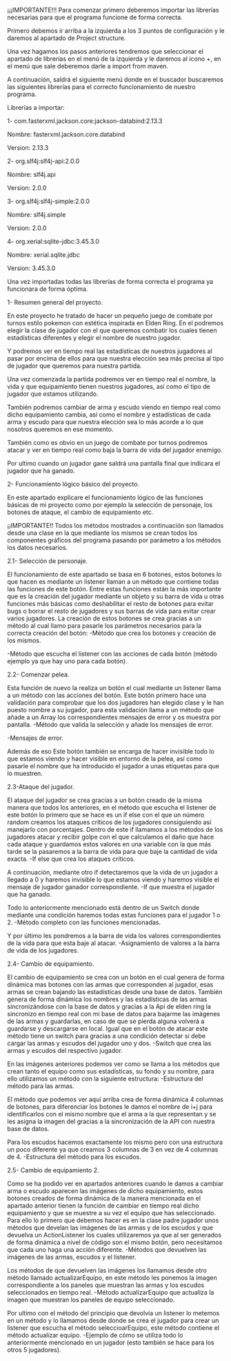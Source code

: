 ¡¡¡IMPORTANTE!!!
Para comenzar primero deberemos importar las librerías necesarias para que el programa funcione de forma correcta.

Primero debemos ir arriba a la izquierda a los 3 puntos de configuración y le daremos al apartado de Project structure.
  

Una vez hagamos los pasos anteriores tendremos que seleccionar el apartado de librerías en el menú de la izquierda y le daremos al icono +, en el menú que sale deberemos darle a import from maven.
  

A continuación, saldrá el siguiente menú donde en el buscador buscaremos las siguientes librerías para el correcto funcionamiento de nuestro programa.
 

Librerías a importar:

1- com.fasterxml.jackson.core:jackson-databind:2.13.3

Nombre: fasterxml.jackson.core.databind

Version: 2.13.3
 

2- org.slf4j:slf4j-api:2.0.0

Nombre: slf4j.api

Version: 2.0.0
 

3- org.slf4j:slf4j-simple:2.0.0

Nombre: slf4j.simple

Version: 2.0.0
 
4- org.xerial:sqlite-jdbc:3.45.3.0

Nombre: xerial.sqlite.jdbc

Version: 3.45.3.0
 

Una vez importadas todas las librerías de forma correcta el programa ya funcionara de forma óptima.


1- Resumen general del proyecto.

	
 En este proyecto he tratado de hacer un pequeño juego de combate por turnos estilo pokemon con estética inspirada en Elden Ring.
	En el podremos elegir la clase de jugador con el que queremos combatir los cuales tienen estadísticas diferentes y elegir el nombre de nuestro jugador.
 

	

Y podremos ver en tiempo real las estadísticas de nuestros jugadores al pasar por encima de ellos para que nuestra elección sea más precisa al tipo de jugador que queremos para nuestra partida.

   

Una vez comenzada la partida podremos ver en tiempo real el nombre, la vida y que equipamiento tienen nuestros jugadores, así como el tipo de jugador que estamos utilizando.
 





También podremos cambiar de arma y escudo viendo en tiempo real como dicho equipamiento cambia, así como el nombre y estadísticas de cada arma y escudo para que nuestra elección sea lo más acorde a lo que nosotros queremos en ese momento.

   

También como es obvio en un juego de combate por turnos podremos atacar y ver en tiempo real como baja la barra de vida del jugador enemigo.
 

Por ultimo cuando un jugador gane saldrá una pantalla final que indicara el jugador que ha ganado.
   





2- Funcionamiento lógico básico del proyecto.

	
 En este apartado explicare el funcionamiento lógico de las funciones básicas de mi proyecto como por ejemplo la selección de personaje, los botones de ataque, el cambio de equipamiento etc.

¡¡IMPORTANTE!!
Todos los métodos mostrados a continuación son llamados desde una clase en la que mediante los mismos se crean todos los componentes gráficos del programa pasando por parámetro a los métodos los datos necesarios.

2.1- Selección de personaje.

El funcionamiento de este apartado se basa en 6 botones, estos botones lo que hacen es mediante un listener llaman a un método que contiene todas las funciones de este botón.
Entre estas funciones están la más importante que es la creación del jugador mediante un objeto y su barra de vida u otras funciones más básicas como deshabilitar el resto de botones para evitar bugs o borrar el resto de jugadores y sus barras de vida para evitar crear varios jugadores.
La creación de estos botones se crea gracias a un método al cual llamo para pasarle los parámetros necesarios para la correcta creación del botón:
	-Método que crea los botones y creación de los mismos.
  
-Método que escucha el listener con las acciones de cada botón (método ejemplo ya que hay uno para cada botón).
 

	
 2.2- Comenzar pelea.
 
	
 Esta función de nuevo la realiza un botón el cual mediante un listener llama a un método con las acciones del botón.
Este botón primero hace una validación para comprobar que los dos jugadores han elegido clase y le han puesto nombre a su jugador, para esta validación llama a un método que añade a un Array los correspondientes mensajes de error y os muestra por pantalla.
-Método que valida la selección y añade los mensajes de error.
 



-Mensajes de error.
 

Además de eso Este botón también se encarga de hacer invisible todo lo que estamos viendo y hacer visible en entorno de la pelea, así como pasarle el nombre que ha introducido el jugador a unas etiquetas para que lo muestren.
 

2.3-Ataque del jugador.

El ataque del jugador se crea gracias a un botón creado de la misma manera que todos los anteriores, en el método que escucha el listener de este botón lo primero que se hace es un if else con el que un número random creamos los ataques críticos de los jugadores consiguiendo así manejarlo con porcentajes.
Dentro de este if llamamos a los métodos de los jugadores atacar y recibir golpe con el que calculamos el daño que hace cada ataque y guardamos estos valores en una variable con la que más tarde se la pasaremos a la barra de vida para que baje la cantidad de vida exacta.
	-If else que crea los ataques críticos.
 
A continuación, mediante otro if detectaremos que la vida de un jugador a llegado a 0 y haremos invisible lo que estamos viendo y haremos visible el mensaje de jugador ganador correspondiente.
-If que muestra el jugador que ha ganado.
 

Todo lo anteriormente mencionado está dentro de un Switch donde mediante una condición haremos todas estas funciones para el jugador 1 o 2.
-Método completo con las funciones mencionadas.
 

Y por último les pondremos a la barra de vida los valores correspondientes de la vida para que esta baje al atacar.
-Asignamiento de valores a la barra de vida de los jugadores.
 

2.4- Cambio de equipamiento.

	
 El cambio de equipamiento se crea con un botón en el cual genera de forma dinámica mas botones con las armas que corresponden al jugador, esas armas se crean bajando las estadísticas desde una base de datos.
	También genera de forma dinámica los nombres y las estadísticas de las armas sincronizándose con la base de datos y gracias a la Api de elden ring la sincronizo en tiempo real con mi base de datos para bajarme las imágenes de las armas y guardarlas, en caso de que se pierda alguna volverá a guardarse y descargarse en local.
	Igual que en el botón de atacar este método tiene un switch para gracias a una condición detectar si debe cargar las armas y escudos del jugador uno y dos. 
	-Switch que crea las armas y escudos del respectivo jugador.
  
En las imágenes anteriores podemos ver como se llama a los métodos que crean tanto el equipo como sus estadísticas, su fondo y su nombre, para ello utilizamos un método con la siguiente estructura:
	-Estructura del método para las armas.
 

El método que podemos ver aquí arriba crea de forma dinámica 4 columnas de botones, para diferenciar los botones le damos el nombre de i+j para identificarlos con el mismo nombre que el arma a la que representan y se les asigna la imagen del gracias a la sincronización de la API con nuestra base de datos.


Para los escudos hacemos exactamente los mismo pero con una estructura un poco diferente ya que creamos 3 columnas de 3 en vez de 4 columnas de 4.
	-Estructura del método para los escudos.
 


2.5- Cambio de equipamiento 2.


 Como se ha podido ver en apartados anteriores cuando le damos a cambiar arma o escudo aparecen las imágenes de dicho equipamiento, estos botones creados de forma dinámica de la manera mencionada en el apartado anterior tienen la función de cambiar en tiempo real dicho equipamiento y que se muestre a su vez el equipo que has seleccionado.
	Para ello lo primero que debemos hacer es en la clase padre jugador unos métodos que develan las imágenes de las armas y de los escudos y que devuelva un ActionListener los cuales utilizaremos ya que al ser generados de forma dinámica a nivel de código son el mismo botón, pero necesitamos que cada uno haga una acción diferente.
	-Métodos que devuelven las imágenes de las armas, escudos y el listener.
 
	
Los métodos de que devuelven las imágenes los llamamos desde otro método llamado actualizarEquipo, en este método les ponemos la imagen correspondiente a los paneles que muestran las armas y los escudos seleccionados en tiempo real.
	-Método actualizarEquipo que actualiza la imagen que muestran los paneles de equipo seleccionado.
 
Por ultimo con el método del principio que devolvía un listener lo metemos en un método y lo llamamos desde donde se crea el jugador para crear un listener que escucha el método seleccioarEquipo, este método contiene el método actualizar equipo.
	-Ejemplo de cómo se utiliza todo lo anteriormente mencionado en un jugador (esto también se hace para los otros 5 jugadores).
 

